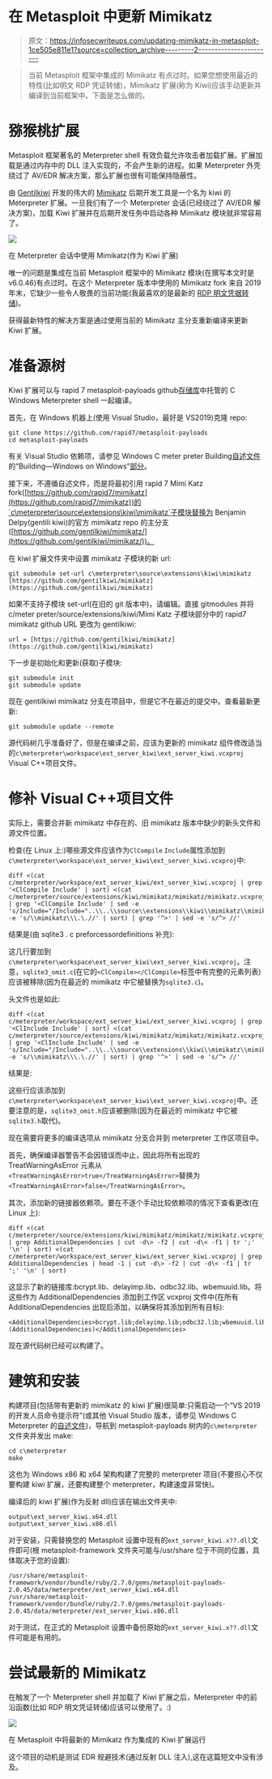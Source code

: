 # 在 Metasploit 中更新 Mimikatz

> 原文：<https://infosecwriteups.com/updating-mimikatz-in-metasploit-1ce505e811e1?source=collection_archive---------2----------------------->

> 当前 Metasploit 框架中集成的 Mimikatz 有点过时。如果您想使用最近的特性(比如明文 RDP 凭证转储)，Mimikatz 扩展(称为 Kiwi)应该手动更新并编译到当前框架中。下面是怎么做的。

# 猕猴桃扩展

Metasploit 框架著名的 Meterpreter shell 有效负载允许攻击者加载扩展。扩展加载是通过内存中的 DLL 注入实现的，不会产生新的进程。如果 Meterpreter 外壳绕过了 AV/EDR 解决方案，那么扩展也很有可能保持隐蔽性。

由 [Gentilkiwi](https://twitter.com/gentilkiwi/) 开发的伟大的 [Mimikatz](https://github.com/gentilkiwi/mimikatz/) 后期开发工具是一个名为 kiwi 的 Meterpreter 扩展。一旦我们有了一个 Meterpreter 会话(已经绕过了 AV/EDR 解决方案)，加载 Kiwi 扩展并在后期开发任务中启动各种 Mimikatz 模块就非常容易了。

![](img/013e771e69b2d012153ac5268dd5801d.png)

在 Meterpreter 会话中使用 Mimikatz(作为 Kiwi 扩展)

唯一的问题是集成在当前 Metasploit 框架中的 Mimikatz 模块(在撰写本文时是 v6.0.46)有点过时。在这个 Meterpreter 版本中使用的 Mimikatz fork 来自 2019 年末，它缺少一些令人敬畏的当前功能(我最喜欢的是最新的 [RDP 明文凭据转储](https://twitter.com/gentilkiwi/status/1397263983221039105))。

获得最新特性的解决方案是通过使用当前的 Mimikatz 主分支重新编译来更新 Kiwi 扩展。

# 准备源树

Kiwi 扩展可以与 rapid 7 metasploit-payloads github[存储库](https://github.com/rapid7/metasploit-payloads)中托管的 C Windows Meterpreter shell 一起编译。

首先，在 Windows 机器上(使用 Visual Studio，最好是 VS2019)克隆 repo:

```
git clone https://github.com/rapid7/metasploit-payloads
cd metasploit-payloads 
```

有关 Visual Studio 依赖项，请参见 Windows C meter preter Building[自述文件](https://github.com/rapid7/metasploit-payloads/tree/master/c/meterpreter)的“Building—Windows on Windows”[部分](https://github.com/rapid7/metasploit-payloads/tree/master/c/meterpreter#building---windows-on-windows)。

接下来，不遵循自述文件，而是将最初引用 rapid 7 Mimi Katz fork([https://github.com/rapid7/mimikatz](https://github.com/rapid7/mimikatz))的`c\meterpreter\source\extensions\kiwi\mimikatz`子模块替换为 Benjamin Delpy(gentili kiwi)的官方 mimikatz repo 的主分支([https://github.com/gentilkiwi/mimikatz/](https://github.com/gentilkiwi/mimikatz/))。

在 kiwi 扩展文件夹中设置 mimikatz 子模块的新 url:

```
git submodule set-url c\meterpreter\source\extensions\kiwi\mimikatz [https://github.com/gentilkiwi/mimikatz](https://github.com/gentilkiwi/mimikatz)
```

如果不支持子模块 set-url(在旧的 git 版本中)，请编辑。直接 gitmodules 并将 c/meter preter/source/extensions/kiwi/Mimi Katz 子模块部分中的 rapid7 mimikatz github URL 更改为 gentilkiwi:

```
url = [https://github.com/gentilkiwi/mimikatz](https://github.com/gentilkiwi/mimikatz)
```

下一步是初始化和更新(获取)子模块:

```
git submodule init
git submodule update
```

现在 gentilkiwi mimikatz 分支在项目中，但是它不在最近的提交中。查看最新更新:

```
git submodule update --remote
```

源代码树几乎准备好了，但是在编译之前，应该为更新的 mimikatz 组件修改适当的`c\meterpreter\workspace\ext_server_kiwi\ext_server_kiwi.vcxproj` Visual C++项目文件。

# 修补 Visual C++项目文件

实际上，需要合并新 mimikatz 中存在的、旧 mimikatz 版本中缺少的新头文件和源文件位置。

检查(在 Linux 上:)哪些源文件应该作为`ClCompile` `Include`属性添加到`c\meterpreter\workspace\ext_server_kiwi\ext_server_kiwi.vcxproj`中:

```
diff <(cat c/meterpreter/workspace/ext_server_kiwi/ext_server_kiwi.vcxproj | grep '<ClCompile Include' | sort) <(cat c/meterpreter/source/extensions/kiwi/mimikatz/mimikatz/mimikatz.vcxproj | grep '<ClCompile Include' | sed -e 's/Include="/Include="..\\..\\source\\extensions\\kiwi\\mimikatz\\mimikatz\\/' -e 's/\\mimikatz\\\.\.//' | sort) | grep '^>' | sed -e 's/^> //'
```

结果是(由 sqlite3 . c preforcessordefinitions 补充):

这几行要加到`c\meterpreter\workspace\ext_server_kiwi\ext_server_kiwi.vcxproj`。注意，`sqlite3_omit.c`(在它的`<ClCompile></ClCompile>`标签中有完整的元素列表)应该被移除(因为在最近的 mimikatz 中它被替换为`sqlite3.c`)。

头文件也是如此:

```
diff <(cat c/meterpreter/workspace/ext_server_kiwi/ext_server_kiwi.vcxproj | grep '<ClInclude Include' | sort) <(cat c/meterpreter/source/extensions/kiwi/mimikatz/mimikatz/mimikatz.vcxproj | grep '<ClInclude Include' | sed -e 's/Include="/Include="..\\..\\source\\extensions\\kiwi\\mimikatz\\mimikatz\\/' -e 's/\\mimikatz\\\.\.//' | sort) | grep '^>' | sed -e 's/^> //'
```

结果是:

这些行应该添加到`c\meterpreter\workspace\ext_server_kiwi\ext_server_kiwi.vcxproj`中。还要注意的是，`sqlite3_omit.h`应该被删除(因为在最近的 mimikatz 中它被`sqlite3.h`取代)。

现在需要将更多的编译选项从 mimikatz 分支合并到 meterpreter 工作区项目中。

首先，确保编译器警告不会因错误而中止，因此将所有出现的 TreatWarningAsError 元素从`<TreatWarningAsError>true</TreatWarningAsError>`替换为`<TreatWarningAsError>false</TreatWarningAsError>`。

其次，添加新的链接器依赖项。要在不逐个手动比较依赖项的情况下查看更改(在 Linux 上):

```
diff <(cat c/meterpreter/source/extensions/kiwi/mimikatz/mimikatz/mimikatz.vcxproj | grep AdditionalDependencies | cut -d\> -f2 | cut -d\< -f1 | tr ';' '\n' | sort) <(cat c/meterpreter/workspace/ext_server_kiwi/ext_server_kiwi.vcxproj | grep AdditionalDependencies | head -1 | cut -d\> -f2 | cut -d\< -f1 | tr ';' '\n' | sort)
```

这显示了新的链接库:bcrypt.lib、delayimp.lib、odbc32.lib、wbemuuid.lib。将这些作为 AdditionalDependencies 添加到工作区 vcxproj 文件中(在所有 AdditionalDependencies 出现后添加，以确保将其添加到所有目标):

```
<AdditionalDependencies>bcrypt.lib;delayimp.lib;odbc32.lib;wbemuuid.lib;%(AdditionalDependencies)</AdditionalDependencies>
```

现在源代码树已经可以构建了。

# 建筑和安装

构建项目(包括带有更新的 mimikatz 的 kiwi 扩展)很简单:只需启动一个“VS 2019 的开发人员命令提示符”(或其他 Visual Studio 版本，请参见 Windows C Meterpreter 的[自述文件](https://github.com/rapid7/metasploit-payloads/tree/master/c/meterpreter))，导航到 metasploit-payloads 树内的`c\meterpreter`文件夹并发出 make:

```
cd c\meterpreter
make
```

这也为 Windows x86 和 x64 架构构建了完整的 meterpreter 项目(不要担心不仅要构建 kiwi 扩展，还要构建整个 meterpreter，构建速度非常快)。

编译后的 kiwi 扩展(作为反射 dll)应该在输出文件夹中:

```
output\ext_server_kiwi.x64.dll
output\ext_server_kiwi.x86.dll
```

对于安装，只需替换您的 Metasploit 设置中现有的`ext_server_kiwi.x??.dll`文件即可(根 metasploit-framework 文件夹可能与/usr/share 位于不同的位置，具体取决于您的设置):

```
/usr/share/metasploit-framework/vendor/bundle/ruby/2.7.0/gems/metasploit-payloads-2.0.45/data/meterpreter/ext_server_kiwi.x64.dll
/usr/share/metasploit-framework/vendor/bundle/ruby/2.7.0/gems/metasploit-payloads-2.0.45/data/meterpreter/ext_server_kiwi.x86.dll
```

对于测试，在正式的 Metasploit 设置中备份原始的`ext_server_kiwi.x??.dll`文件可能是有用的。

# 尝试最新的 Mimikatz

在触发了一个 Meterpreter shell 并加载了 Kiwi 扩展之后，Meterpreter 中的前沿函数(比如 RDP 明文凭证转储)应该可以使用了。:)

![](img/9bbd0dfd4630c64c23a9013da78f6b69.png)

在 Metasploit 中将最新的 Mimikatz 作为集成的 Kiwi 扩展运行

这个项目的动机是测试 EDR 规避技术(通过反射 DLL 注入),这在这篇短文中没有涉及。